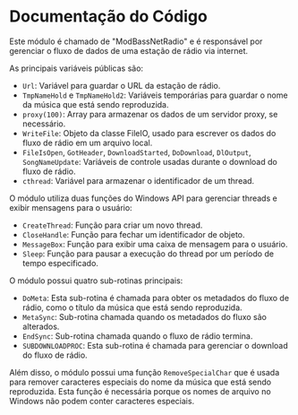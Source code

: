 # Documentação do Código

Este módulo é chamado de "ModBassNetRadio" e é responsável por gerenciar o fluxo de dados de uma estação de rádio via internet.

As principais variáveis públicas são:

- `Url`: Variável para guardar o URL da estação de rádio.
- `TmpNameHold` e `TmpNameHold2`: Variáveis temporárias para guardar o nome da música que está sendo reproduzida.
- `proxy(100)`: Array para armazenar os dados de um servidor proxy, se necessário.
- `WriteFile`: Objeto da classe FileIO, usado para escrever os dados do fluxo de rádio em um arquivo local.
- `FileIsOpen`, `GotHeader`, `DownloadStarted`, `DoDownload`, `DlOutput`, `SongNameUpdate`: Variáveis de controle usadas durante o download do fluxo de rádio.
- `cthread`: Variável para armazenar o identificador de um thread.

O módulo utiliza duas funções do Windows API para gerenciar threads e exibir mensagens para o usuário:

- `CreateThread`: Função para criar um novo thread.
- `CloseHandle`: Função para fechar um identificador de objeto.
- `MessageBox`: Função para exibir uma caixa de mensagem para o usuário.
- `Sleep`: Função para pausar a execução do thread por um período de tempo especificado.

O módulo possui quatro sub-rotinas principais:

- `DoMeta`: Esta sub-rotina é chamada para obter os metadados do fluxo de rádio, como o título da música que está sendo reproduzida.
- `MetaSync`: Sub-rotina chamada quando os metadados do fluxo são alterados.
- `EndSync`: Sub-rotina chamada quando o fluxo de rádio termina.
- `SUBDOWNLOADPROC`: Esta sub-rotina é chamada para gerenciar o download do fluxo de rádio.

Além disso, o módulo possui uma função `RemoveSpecialChar` que é usada para remover caracteres especiais do nome da música que está sendo reproduzida. Esta função é necessária porque os nomes de arquivo no Windows não podem conter caracteres especiais.